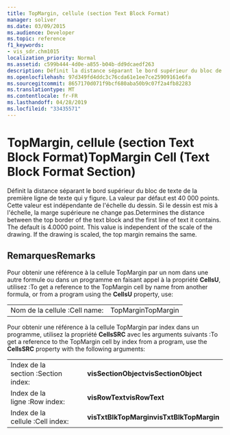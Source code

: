 ```yaml
---
title: TopMargin, cellule (section Text Block Format)
manager: soliver
ms.date: 03/09/2015
ms.audience: Developer
ms.topic: reference
f1_keywords:
- vis_sdr.chm1015
localization_priority: Normal
ms.assetid: c599b444-4d0e-a855-b04b-dd9dcaedf263
description: Définit la distance séparant le bord supérieur du bloc de texte de la première ligne de texte qui y figure. La valeur par défaut est 40 000 points. Cette valeur est indépendante de l'échelle du dessin. Si le dessin est mis à l'échelle, la marge supérieure ne change pas.
ms.openlocfilehash: 97d349fd4ddc3c76cda61e1ee7ce25909161e6fa
ms.sourcegitcommit: 8657170d071f9bcf680aba50b9c07f2a4fb82283
ms.translationtype: MT
ms.contentlocale: fr-FR
ms.lasthandoff: 04/28/2019
ms.locfileid: "33435571"
---
```

# <a name="topmargin-cell-text-block-format-section"></a><span data-ttu-id="dd5da-106">TopMargin, cellule (section Text Block Format)</span><span class="sxs-lookup"><span data-stu-id="dd5da-106">TopMargin Cell (Text Block Format Section)</span></span>

<span data-ttu-id="dd5da-p102">Définit la distance séparant le bord supérieur du bloc de texte de la première ligne de texte qui y figure. La valeur par défaut est 40 000 points. Cette valeur est indépendante de l'échelle du dessin. Si le dessin est mis à l'échelle, la marge supérieure ne change pas.</span><span class="sxs-lookup"><span data-stu-id="dd5da-p102">Determines the distance between the top border of the text block and the first line of text it contains. The default is 4.0000 point. This value is independent of the scale of the drawing. If the drawing is scaled, the top margin remains the same.</span></span>
  
## <a name="remarks"></a><span data-ttu-id="dd5da-111">Remarques</span><span class="sxs-lookup"><span data-stu-id="dd5da-111">Remarks</span></span>

<span data-ttu-id="dd5da-112">Pour obtenir une référence à la cellule TopMargin par un nom dans une autre formule ou dans un programme en faisant appel à la propriété **CellsU**, utilisez :</span><span class="sxs-lookup"><span data-stu-id="dd5da-112">To get a reference to the TopMargin cell by name from another formula, or from a program using the **CellsU** property, use:</span></span> 
  
|||
|:-----|:-----|
| <span data-ttu-id="dd5da-113">Nom de la cellule :</span><span class="sxs-lookup"><span data-stu-id="dd5da-113">Cell name:</span></span>  <br/> | <span data-ttu-id="dd5da-114">TopMargin</span><span class="sxs-lookup"><span data-stu-id="dd5da-114">TopMargin</span></span>  <br/> |
   
<span data-ttu-id="dd5da-115">Pour obtenir une référence à la cellule TopMargin par index dans un programme, utilisez la propriété **CellsSRC** avec les arguments suivants :</span><span class="sxs-lookup"><span data-stu-id="dd5da-115">To get a reference to the TopMargin cell by index from a program, use the **CellsSRC** property with the following arguments:</span></span> 
  
|||
|:-----|:-----|
| <span data-ttu-id="dd5da-116">Index de la section :</span><span class="sxs-lookup"><span data-stu-id="dd5da-116">Section index:</span></span>  <br/> |<span data-ttu-id="dd5da-117">**visSectionObject**</span><span class="sxs-lookup"><span data-stu-id="dd5da-117">**visSectionObject**</span></span> <br/> |
| <span data-ttu-id="dd5da-118">Index de la ligne :</span><span class="sxs-lookup"><span data-stu-id="dd5da-118">Row index:</span></span>  <br/> |<span data-ttu-id="dd5da-119">**visRowText**</span><span class="sxs-lookup"><span data-stu-id="dd5da-119">**visRowText**</span></span> <br/> |
| <span data-ttu-id="dd5da-120">Index de la cellule :</span><span class="sxs-lookup"><span data-stu-id="dd5da-120">Cell index:</span></span>  <br/> |<span data-ttu-id="dd5da-121">**visTxtBlkTopMargin**</span><span class="sxs-lookup"><span data-stu-id="dd5da-121">**visTxtBlkTopMargin**</span></span> <br/> |
   

